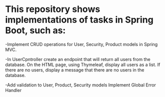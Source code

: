 # This repository shows implementations of tasks in Spring Boot, such as:

-Implement CRUD operations for User, Security, Product models in Spring MVC.

-In UserCpntroller create an endpoint that will return all users from the database. On the HTML page, using Thymeleaf, display all users as a list. If there are no users, display a message that there are no users in the database.

-Add validation to User, Product, Security models Implement Global Error Handler
